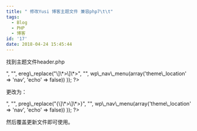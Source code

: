 ```yaml
---
title: " 修改Yusi 博客主题文件 兼容php7\t\t"
tags:
  - Blog
  - PHP
  - 博客
id: '17'
date: 2018-04-24 15:45:44
---
```


找到主题文件header.php

<?php echo str\_replace("</ul></div>", "", ereg\_replace("<div\[^>\]\*><ul\[^>\]\*>", "", wp\_nav\_menu(array('theme\_location' => 'nav', 'echo' => false)) )); ?>

更改为：

<?php echo str\_replace("</ul></div>", "", preg\_replace("{<div\[^>\]\*><ul\[^>\]\*>}", "", wp\_nav\_menu(array('theme\_location' => 'nav', 'echo' => false)) )); ?>

然后覆盖更新文件即可使用。